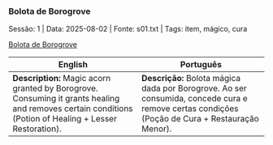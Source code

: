 ### Bolota de Borogrove

Sessão: 1 | Data: 2025-08-02 | Fonte: s01.txt | Tags: item, mágico, cura

[Bolota de Borogrove](acorn_borogrove.png)

| English | Português |
|---------|-----------|
| **Description:** Magic acorn granted by Borogrove. Consuming it grants healing and removes certain conditions (Potion of Healing + Lesser Restoration). | **Descrição:** Bolota mágica dada por Borogrove. Ao ser consumida, concede cura e remove certas condições (Poção de Cura + Restauração Menor). |
